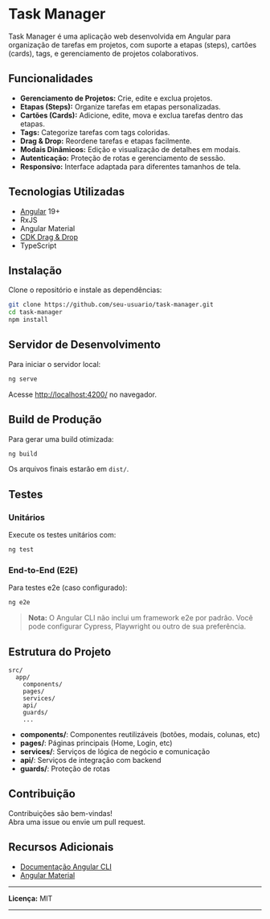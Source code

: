 # Task Manager

Task Manager é uma aplicação web desenvolvida em Angular para organização de tarefas em projetos, com suporte a etapas (steps), cartões (cards), tags, e gerenciamento de projetos colaborativos.

## Funcionalidades

- **Gerenciamento de Projetos:** Crie, edite e exclua projetos.
- **Etapas (Steps):** Organize tarefas em etapas personalizadas.
- **Cartões (Cards):** Adicione, edite, mova e exclua tarefas dentro das etapas.
- **Tags:** Categorize tarefas com tags coloridas.
- **Drag & Drop:** Reordene tarefas e etapas facilmente.
- **Modais Dinâmicos:** Edição e visualização de detalhes em modais.
- **Autenticação:** Proteção de rotas e gerenciamento de sessão.
- **Responsivo:** Interface adaptada para diferentes tamanhos de tela.

## Tecnologias Utilizadas

- [Angular](https://angular.io/) 19+
- RxJS
- Angular Material
- [CDK Drag & Drop](https://material.angular.io/cdk/drag-drop/overview)
- TypeScript

## Instalação

Clone o repositório e instale as dependências:

```bash
git clone https://github.com/seu-usuario/task-manager.git
cd task-manager
npm install
```

## Servidor de Desenvolvimento

Para iniciar o servidor local:

```bash
ng serve
```

Acesse [http://localhost:4200/](http://localhost:4200/) no navegador.

## Build de Produção

Para gerar uma build otimizada:

```bash
ng build
```

Os arquivos finais estarão em `dist/`.

## Testes

### Unitários

Execute os testes unitários com:

```bash
ng test
```

### End-to-End (E2E)

Para testes e2e (caso configurado):

```bash
ng e2e
```

> **Nota:** O Angular CLI não inclui um framework e2e por padrão. Você pode configurar Cypress, Playwright ou outro de sua preferência.

## Estrutura do Projeto

```
src/
  app/
    components/
    pages/
    services/
    api/
    guards/
    ...
```

- **components/**: Componentes reutilizáveis (botões, modais, colunas, etc)
- **pages/**: Páginas principais (Home, Login, etc)
- **services/**: Serviços de lógica de negócio e comunicação
- **api/**: Serviços de integração com backend
- **guards/**: Proteção de rotas

## Contribuição

Contribuições são bem-vindas!  
Abra uma issue ou envie um pull request.

## Recursos Adicionais

- [Documentação Angular CLI](https://angular.dev/tools/cli)
- [Angular Material](https://material.angular.io/)

---

**Licença:** MIT

---